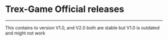 # Trex-Game Official releases
______________________________

This contains to version V1.0, and V2.0 both are stable but V1.0 is outdated and might not work
